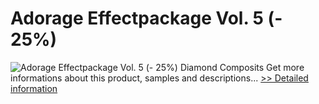 # Adorage Effectpackage Vol. 5 (- 25%)
![Adorage Effectpackage Vol. 5 (- 25%)](https://mycommerce.akamaized.net/api/pimages/P300379980/BIG/300379980.JPG)
Diamond Composits
 Get more informations about this product, samples and descriptions...
[>> Detailed information](https://secure.element5.com/esales/product.html?productid=300379980&affiliateid=200057808)
